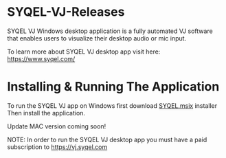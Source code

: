 # SYQEL-VJ-Releases
SYQEL VJ Windows desktop application is a fully automated VJ software that enables users to visualize their desktop audio or mic input. 

To learn more about SYQEL VJ desktop app visit here: https://www.syqel.com/

# Installing & Running The Application
To run the SYQEL VJ app on Windows first download [SYQEL.msix]([https://github.com/SYQEL/SYQEL-VJ-Releases/releases/download/4.0.0/syqel_desktop_standalone.msix]) installer
Then install the application.

Update MAC version coming soon!

NOTE: In order to run the SYQEL VJ desktop app you must have a paid subscription to https://vj.syqel.com
